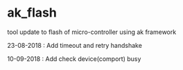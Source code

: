 # ak_flash
tool update to flash of micro-controller using ak framework

23-08-2018 : Add timeout and retry handshake

10-09-2018 : Add check device(comport) busy

